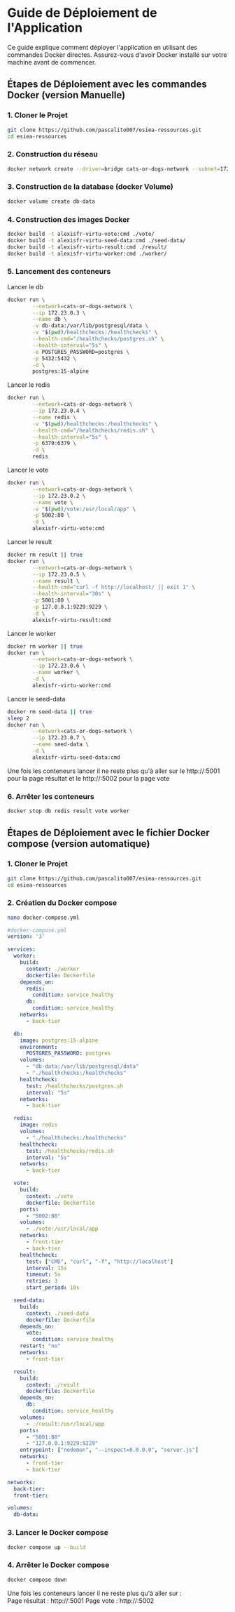 # Guide de Déploiement de l'Application

Ce guide explique comment déployer l'application en utilisant des commandes Docker directes. Assurez-vous d'avoir Docker installé sur votre machine avant de commencer.

## Étapes de Déploiement avec les commandes Docker (version Manuelle)

### 1. Cloner le Projet

```bash
git clone https://github.com/pascalito007/esiea-ressources.git
cd esiea-ressources
```
### 2. Construction du réseau 
```bash
docker network create --driver=bridge cats-or-dogs-network --subnet=172.23.0.0/24 || true
```
### 3. Construction de la database (docker Volume)
```bash
docker volume create db-data
```
### 4. Construction des images Docker 
```bash
docker build -t alexisfr-virtu-vote:cmd ./vote/
docker build -t alexisfr-virtu-seed-data:cmd ./seed-data/
docker build -t alexisfr-virtu-result:cmd ./result/
docker build -t alexisfr-virtu-worker:cmd ./worker/
```
### 5. Lancement des conteneurs 

Lancer le db 
```bash
docker run \
        --network=cats-or-dogs-network \
        --ip 172.23.0.3 \
        --name db \
        -v db-data:/var/lib/postgresql/data \
        -v "$(pwd)/healthchecks:/healthchecks" \
        --health-cmd="/healthchecks/postgres.sh" \
        --health-interval="5s" \
        -e POSTGRES_PASSWORD=postgres \
        -p 5432:5432 \
        -d \
        postgres:15-alpine
```
Lancer le redis 
```bash 
docker run \
        --network=cats-or-dogs-network \
        --ip 172.23.0.4 \
        --name redis \
        -v "$(pwd)/healthchecks:/healthchecks" \
        --health-cmd="/healthchecks/redis.sh" \
        --health-interval="5s" \
        -p 6379:6379 \
        -d \
        redis
```
Lancer le vote 
```bash
docker run \
        --network=cats-or-dogs-network \
        --ip 172.23.0.2 \
        --name vote \
        -v "$(pwd)/vote:/usr/local/app" \
        -p 5002:80 \
        -d \
        alexisfr-virtu-vote:cmd
```
Lancer le result 
```bash
docker rm result || true
docker run \
        --network=cats-or-dogs-network \
        --ip 172.23.0.5 \
        --name result \
        --health-cmd="curl -f http://localhost/ || exit 1" \
        --health-interval="30s" \
        -p 5001:80 \
        -p 127.0.0.1:9229:9229 \
        -d \
        alexisfr-virtu-result:cmd
```
Lancer le worker
```bash
docker rm worker || true
docker run \
        --network=cats-or-dogs-network \
        --ip 172.23.0.6 \
        --name worker \
        -d \
        alexisfr-virtu-worker:cmd
```
Lancer le seed-data
```bash
docker rm seed-data || true
sleep 2
docker run \
        --network=cats-or-dogs-network \
        --ip 172.23.0.7 \
        --name seed-data \
        -d \
        alexisfr-virtu-seed-data:cmd
```
Une fois les conteneurs lancer il ne reste plus qu'à aller sur le http://<docker-host>:5001 pour la page résultat et le http://<docker-host>:5002 pour la page vote

### 6. Arrêter les conteneurs 
```bash
docker stop db redis result vote worker
```

## Étapes de Déploiement avec le fichier Docker compose (version automatique)

### 1. Cloner le Projet

```bash
git clone https://github.com/pascalito007/esiea-ressources.git
cd esiea-ressources
```
### 2. Création du Docker compose
```bash
nano docker-compose.yml
```
```yml
#docker-compose.yml
version: '3'

services:
  worker:
    build:
      context: ./worker
      dockerfile: Dockerfile
    depends_on:
      redis:
        condition: service_healthy
      db:
        condition: service_healthy
    networks:
      - back-tier

  db:
    image: postgres:15-alpine
    environment:
      POSTGRES_PASSWORD: postgres
    volumes:
      - "db-data:/var/lib/postgresql/data"
      - "./healthchecks:/healthchecks"
    healthcheck:
      test: /healthchecks/postgres.sh
      interval: "5s"
    networks:
      - back-tier

  redis:
    image: redis
    volumes:
      - "./healthchecks:/healthchecks"
    healthcheck:
      test: /healthchecks/redis.sh
      interval: "5s"
    networks:
      - back-tier

  vote:
    build:
      context: ./vote
      dockerfile: Dockerfile
    ports:
      - "5002:80"
    volumes:
      - ./vote:/usr/local/app
    networks:
      - front-tier
      - back-tier
    healthcheck:
      test: ["CMD", "curl", "-f", "http://localhost"]
      interval: 15s
      timeout: 5s
      retries: 3
      start_period: 10s

  seed-data:
    build:
      context: ./seed-data
      dockerfile: Dockerfile
    depends_on:
      vote:
        condition: service_healthy
    restart: "no"
    networks:
      - front-tier

  result:
    build:
      context: ./result
      dockerfile: Dockerfile
    depends_on:
      db:
        condition: service_healthy
    volumes:
      - ./result:/usr/local/app
    ports:
      - "5001:80"
      - "127.0.0.1:9229:9229"
    entrypoint: ["nodemon", "--inspect=0.0.0.0", "server.js"]
    networks:
      - front-tier
      - back-tier

networks:
  back-tier:
  front-tier:

volumes:
  db-data:
```
### 3. Lancer le Docker compose
```bash
docker compose up --build
```
### 4. Arrêter le Docker compose
```bash
docker compose down
```
Une fois les conteneurs lancer il ne reste plus qu'à aller sur :  
Page résultat : http://<docker-host>:5001
Page vote : http://<docker-host>:5002 
